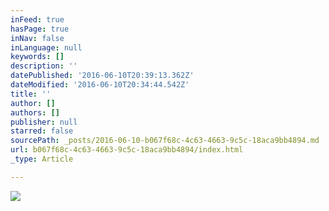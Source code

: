 ```yaml
---
inFeed: true
hasPage: true
inNav: false
inLanguage: null
keywords: []
description: ''
datePublished: '2016-06-10T20:39:13.362Z'
dateModified: '2016-06-10T20:34:44.542Z'
title: ''
author: []
authors: []
publisher: null
starred: false
sourcePath: _posts/2016-06-10-b067f68c-4c63-4663-9c5c-18aca9bb4894.md
url: b067f68c-4c63-4663-9c5c-18aca9bb4894/index.html
_type: Article

---
```

![](https://the-grid-user-content.s3-us-west-2.amazonaws.com/0da559d8-ea90-4776-9d1f-93fa19a9c165.jpg)
